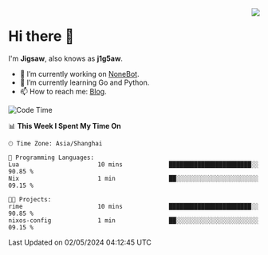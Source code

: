 <a href="#">
  <img align="right" src="https://github-readme-stats.vercel.app/api?username=j1g5awi&count_private=true&show_icons=true&title_color=80070B&text_color=B3B3B3&bg_color=212121&icon_color=80070B" />
</a>

# Hi there 👋

I'm **Jigsaw**, also knows as **j1g5aw**.

- 🔭 I’m currently working on [NoneBot](https://github.com/nonebot).
- 🌱 I’m currently learning Go and Python.
- 📫 How to reach me: [Blog](https://blog.maddestroyer.xyz/).

<!--START_SECTION:waka-->
![Code Time](http://img.shields.io/badge/Code%20Time-1%2C456%20hrs%205%20mins-blue)

📊 **This Week I Spent My Time On** 

```text
🕑︎ Time Zone: Asia/Shanghai

💬 Programming Languages: 
Lua                      10 mins             ███████████████████████░░   90.85 % 
Nix                      1 min               ██░░░░░░░░░░░░░░░░░░░░░░░   09.15 % 

🐱‍💻 Projects: 
rime                     10 mins             ███████████████████████░░   90.85 % 
nixos-config             1 min               ██░░░░░░░░░░░░░░░░░░░░░░░   09.15 % 
```


 Last Updated on 02/05/2024 04:12:45 UTC
<!--END_SECTION:waka-->

